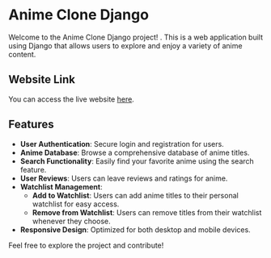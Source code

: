 # Anime Clone Django

Welcome to the Anime Clone Django project! . This is a web application built using Django that allows users to explore and enjoy a variety of anime content.

## Website Link

You can access the live website [here](https://satish881.pythonanywhere.com).

## Features

- **User Authentication**: Secure login and registration for users.
- **Anime Database**: Browse a comprehensive database of anime titles.
- **Search Functionality**: Easily find your favorite anime using the search feature.
- **User Reviews**: Users can leave reviews and ratings for anime.
- **Watchlist Management**: 
  - **Add to Watchlist**: Users can add anime titles to their personal watchlist for easy access.
  - **Remove from Watchlist**: Users can remove titles from their watchlist whenever they choose.
- **Responsive Design**: Optimized for both desktop and mobile devices.

Feel free to explore the project and contribute!
